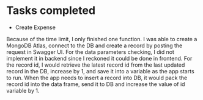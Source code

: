 # Tasks completed

- Create Expense

Because of the time limit, I only finished one function. I was able to create a MongoDB Atlas, connect to the DB and create a record by posting the request in Swagger UI. 
For the data parameters checking, I did not implement it in backend since I reckoned it could be done in frontend. 
For the record id, I would retrieve the latest record id from the last updated record in the DB, increase by 1, and save it into a variable as the app starts to run. When the app needs to insert a record into DB, it would pack the record id into the data frame, send it to DB and increase the value of id variable by 1.
